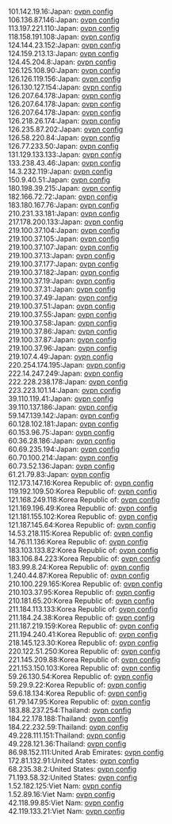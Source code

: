 101.142.19.16:Japan: [ovpn config](vpn/101_142_19_16.ovpn)  
106.136.87.146:Japan: [ovpn config](vpn/106_136_87_146.ovpn)  
113.197.221.110:Japan: [ovpn config](vpn/113_197_221_110.ovpn)  
118.158.191.108:Japan: [ovpn config](vpn/118_158_191_108.ovpn)  
124.144.23.152:Japan: [ovpn config](vpn/124_144_23_152.ovpn)  
124.159.213.13:Japan: [ovpn config](vpn/124_159_213_13.ovpn)  
124.45.204.8:Japan: [ovpn config](vpn/124_45_204_8.ovpn)  
126.125.108.90:Japan: [ovpn config](vpn/126_125_108_90.ovpn)  
126.126.119.156:Japan: [ovpn config](vpn/126_126_119_156.ovpn)  
126.130.127.154:Japan: [ovpn config](vpn/126_130_127_154.ovpn)  
126.207.64.178:Japan: [ovpn config](vpn/126_207_64_178.ovpn)  
126.207.64.178:Japan: [ovpn config](vpn/126_207_64_178.ovpn)  
126.207.64.178:Japan: [ovpn config](vpn/126_207_64_178.ovpn)  
126.218.26.174:Japan: [ovpn config](vpn/126_218_26_174.ovpn)  
126.235.87.202:Japan: [ovpn config](vpn/126_235_87_202.ovpn)  
126.58.220.84:Japan: [ovpn config](vpn/126_58_220_84.ovpn)  
126.77.233.50:Japan: [ovpn config](vpn/126_77_233_50.ovpn)  
131.129.133.133:Japan: [ovpn config](vpn/131_129_133_133.ovpn)  
133.238.43.46:Japan: [ovpn config](vpn/133_238_43_46.ovpn)  
14.3.232.119:Japan: [ovpn config](vpn/14_3_232_119.ovpn)  
150.9.40.51:Japan: [ovpn config](vpn/150_9_40_51.ovpn)  
180.198.39.215:Japan: [ovpn config](vpn/180_198_39_215.ovpn)  
182.166.72.72:Japan: [ovpn config](vpn/182_166_72_72.ovpn)  
183.180.167.76:Japan: [ovpn config](vpn/183_180_167_76.ovpn)  
210.231.33.181:Japan: [ovpn config](vpn/210_231_33_181.ovpn)  
217.178.200.133:Japan: [ovpn config](vpn/217_178_200_133.ovpn)  
219.100.37.104:Japan: [ovpn config](vpn/219_100_37_104.ovpn)  
219.100.37.105:Japan: [ovpn config](vpn/219_100_37_105.ovpn)  
219.100.37.107:Japan: [ovpn config](vpn/219_100_37_107.ovpn)  
219.100.37.13:Japan: [ovpn config](vpn/219_100_37_13.ovpn)  
219.100.37.177:Japan: [ovpn config](vpn/219_100_37_177.ovpn)  
219.100.37.182:Japan: [ovpn config](vpn/219_100_37_182.ovpn)  
219.100.37.19:Japan: [ovpn config](vpn/219_100_37_19.ovpn)  
219.100.37.31:Japan: [ovpn config](vpn/219_100_37_31.ovpn)  
219.100.37.49:Japan: [ovpn config](vpn/219_100_37_49.ovpn)  
219.100.37.51:Japan: [ovpn config](vpn/219_100_37_51.ovpn)  
219.100.37.55:Japan: [ovpn config](vpn/219_100_37_55.ovpn)  
219.100.37.58:Japan: [ovpn config](vpn/219_100_37_58.ovpn)  
219.100.37.86:Japan: [ovpn config](vpn/219_100_37_86.ovpn)  
219.100.37.87:Japan: [ovpn config](vpn/219_100_37_87.ovpn)  
219.100.37.96:Japan: [ovpn config](vpn/219_100_37_96.ovpn)  
219.107.4.49:Japan: [ovpn config](vpn/219_107_4_49.ovpn)  
220.254.174.195:Japan: [ovpn config](vpn/220_254_174_195.ovpn)  
222.14.247.249:Japan: [ovpn config](vpn/222_14_247_249.ovpn)  
222.228.238.178:Japan: [ovpn config](vpn/222_228_238_178.ovpn)  
223.223.101.14:Japan: [ovpn config](vpn/223_223_101_14.ovpn)  
39.110.119.41:Japan: [ovpn config](vpn/39_110_119_41.ovpn)  
39.110.137.186:Japan: [ovpn config](vpn/39_110_137_186.ovpn)  
59.147.139.142:Japan: [ovpn config](vpn/59_147_139_142.ovpn)  
60.128.102.181:Japan: [ovpn config](vpn/60_128_102_181.ovpn)  
60.153.96.75:Japan: [ovpn config](vpn/60_153_96_75.ovpn)  
60.36.28.186:Japan: [ovpn config](vpn/60_36_28_186.ovpn)  
60.69.235.194:Japan: [ovpn config](vpn/60_69_235_194.ovpn)  
60.70.100.214:Japan: [ovpn config](vpn/60_70_100_214.ovpn)  
60.73.52.136:Japan: [ovpn config](vpn/60_73_52_136.ovpn)  
61.21.79.83:Japan: [ovpn config](vpn/61_21_79_83.ovpn)  
112.173.147.16:Korea Republic of: [ovpn config](vpn/112_173_147_16.ovpn)  
119.192.109.50:Korea Republic of: [ovpn config](vpn/119_192_109_50.ovpn)  
121.168.249.118:Korea Republic of: [ovpn config](vpn/121_168_249_118.ovpn)  
121.169.196.49:Korea Republic of: [ovpn config](vpn/121_169_196_49.ovpn)  
121.181.155.102:Korea Republic of: [ovpn config](vpn/121_181_155_102.ovpn)  
121.187.145.64:Korea Republic of: [ovpn config](vpn/121_187_145_64.ovpn)  
14.53.218.115:Korea Republic of: [ovpn config](vpn/14_53_218_115.ovpn)  
14.76.11.136:Korea Republic of: [ovpn config](vpn/14_76_11_136.ovpn)  
183.103.133.82:Korea Republic of: [ovpn config](vpn/183_103_133_82.ovpn)  
183.106.84.223:Korea Republic of: [ovpn config](vpn/183_106_84_223.ovpn)  
183.99.8.24:Korea Republic of: [ovpn config](vpn/183_99_8_24.ovpn)  
1.240.44.87:Korea Republic of: [ovpn config](vpn/1_240_44_87.ovpn)  
210.100.229.165:Korea Republic of: [ovpn config](vpn/210_100_229_165.ovpn)  
210.103.37.95:Korea Republic of: [ovpn config](vpn/210_103_37_95.ovpn)  
210.181.65.20:Korea Republic of: [ovpn config](vpn/210_181_65_20.ovpn)  
211.184.113.133:Korea Republic of: [ovpn config](vpn/211_184_113_133.ovpn)  
211.184.24.38:Korea Republic of: [ovpn config](vpn/211_184_24_38.ovpn)  
211.187.219.159:Korea Republic of: [ovpn config](vpn/211_187_219_159.ovpn)  
211.194.240.41:Korea Republic of: [ovpn config](vpn/211_194_240_41.ovpn)  
218.145.123.30:Korea Republic of: [ovpn config](vpn/218_145_123_30.ovpn)  
220.122.51.250:Korea Republic of: [ovpn config](vpn/220_122_51_250.ovpn)  
221.145.209.88:Korea Republic of: [ovpn config](vpn/221_145_209_88.ovpn)  
221.153.150.103:Korea Republic of: [ovpn config](vpn/221_153_150_103.ovpn)  
59.26.130.54:Korea Republic of: [ovpn config](vpn/59_26_130_54.ovpn)  
59.29.9.22:Korea Republic of: [ovpn config](vpn/59_29_9_22.ovpn)  
59.6.18.134:Korea Republic of: [ovpn config](vpn/59_6_18_134.ovpn)  
61.79.147.95:Korea Republic of: [ovpn config](vpn/61_79_147_95.ovpn)  
183.88.237.254:Thailand: [ovpn config](vpn/183_88_237_254.ovpn)  
184.22.178.188:Thailand: [ovpn config](vpn/184_22_178_188.ovpn)  
184.22.232.59:Thailand: [ovpn config](vpn/184_22_232_59.ovpn)  
49.228.111.151:Thailand: [ovpn config](vpn/49_228_111_151.ovpn)  
49.228.121.36:Thailand: [ovpn config](vpn/49_228_121_36.ovpn)  
86.98.152.111:United Arab Emirates: [ovpn config](vpn/86_98_152_111.ovpn)  
172.81.132.91:United States: [ovpn config](vpn/172_81_132_91.ovpn)  
68.235.38.2:United States: [ovpn config](vpn/68_235_38_2.ovpn)  
71.193.58.32:United States: [ovpn config](vpn/71_193_58_32.ovpn)  
1.52.182.125:Viet Nam: [ovpn config](vpn/1_52_182_125.ovpn)  
1.52.89.16:Viet Nam: [ovpn config](vpn/1_52_89_16.ovpn)  
42.118.99.85:Viet Nam: [ovpn config](vpn/42_118_99_85.ovpn)  
42.119.133.21:Viet Nam: [ovpn config](vpn/42_119_133_21.ovpn)  
